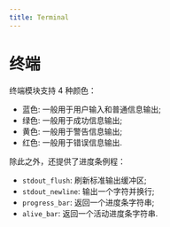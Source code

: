 ```yaml
---
title: Terminal
---
```


# 终端

终端模块支持 4 种颜色：

* 蓝色: 一般用于用户输入和普通信息输出;
* 绿色: 一般用于成功信息输出;
* 黄色: 一般用于警告信息输出;
* 红色: 一般用于错误信息输出.

除此之外，还提供了进度条例程：

* `stdout_flush`: 刷新标准输出缓冲区;
* `stdout_newline`: 输出一个字符并换行;
* `progress_bar`: 返回一个进度条字符串;
* `alive_bar`: 返回一个活动进度条字符串.
